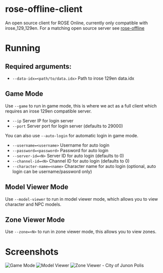 # rose-offline-client
An open source client for ROSE Online, currently only compatible with irose_129_129en. For a matching open source server see [rose-offline](https://github.com/exjam/rose-offline/)

# Running
## Required arguments:
- `--data-idx=<path/to/data.idx>` Path to irose 129en data.idx

## Game Mode
Use `--game` to run in game mode, this is where we act as a full client which requires an irose 129en compatible server.
- `--ip` Server IP for login server
- `--port` Server port for login server (defaults to 29000)

You can also use `--auto-login` for automatic login in game mode.
- `--username=<username>` Username for auto login
- `--password=<password>` Password for auto login
- `--server-id=<N>` Server ID for auto login (defaults to 0)
- `--channel-id=<N>` Channel ID for auto login (defaults to 0)
- `--character-name=<name>` Character name for auto login (optional, auto login can be username/password only)

## Model Viewer Mode
Use `--model-viewer` to run in model viewer mode, which allows you to view character and NPC models.

## Zone Viewer Mode
Use `--zone=<N>` to run in zone viewer mode, this allows you to view zones.

# Screenshots

<img alt="Game Mode"  src="https://user-images.githubusercontent.com/1302758/167260422-2cb29850-a049-4271-9e82-f45552c7e939.jpg">

<img alt="Model Viewer" src="https://user-images.githubusercontent.com/1302758/159884786-772d7b53-a58e-4e16-a5c9-c8ab52536afa.jpg">

<img alt="Zone Viewer - City of Junon Polis" src="https://user-images.githubusercontent.com/1302758/156855913-942e122a-c847-464b-a4be-5c41057f9265.jpg">
